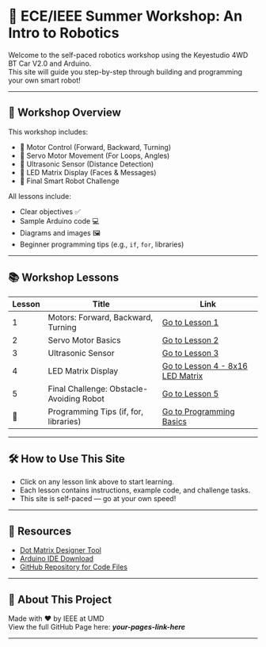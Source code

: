 # 🤖 ECE/IEEE Summer Workshop: An Intro to Robotics

Welcome to the self-paced robotics workshop using the Keyestudio 4WD BT Car V2.0 and Arduino.  
This site will guide you step-by-step through building and programming your own smart robot!

---

## 🚀 Workshop Overview

This workshop includes:
- 🔧 Motor Control (Forward, Backward, Turning)
- 🔁 Servo Motor Movement (For Loops, Angles)
- 📡 Ultrasonic Sensor (Distance Detection)
- 🔲 LED Matrix Display (Faces & Messages)
- 🧠 Final Smart Robot Challenge

All lessons include:
- Clear objectives ✅  
- Sample Arduino code 💻  
- Diagrams and images 🖼️  
- Beginner programming tips (e.g., `if`, `for`, libraries)

---

## 📚 Workshop Lessons

| Lesson | Title | Link |
|--------|-------|------|
| 1 | Motors: Forward, Backward, Turning | [Go to Lesson 1](https://github.com/ArtMil86/ECE-IEEE-Summer-Workshop/blob/main/Lesson%201%20-%20Motors%3A%20Forward%20Backward%2C%20Left%20%26%20Right.md) |
| 2 | Servo Motor Basics | [Go to Lesson 2](https://github.com/ArtMil86/ECE-IEEE-Summer-Workshop/blob/main/Lesson%202%20-%20Servo%20Motor.md) |
| 3 | Ultrasonic Sensor | [Go to Lesson 3](https://github.com/ArtMil86/ECE-IEEE-Summer-Workshop/blob/main/Lesson%203%20Ultrasonic%20Sensor.md) |
| 4 | LED Matrix Display | [Go to Lesson 4 - 8x16 LED Matrix](https://github.com/ArtMil86/ECE-IEEE-Summer-Workshop/blob/main/Lesson%204%20-%208x16%20LED%20Matrix.md) |
| 5 | Final Challenge: Obstacle-Avoiding Robot | [Go to Lesson 5](https://github.com/ArtMil86/ECE-IEEE-Summer-Workshop/blob/main/Lesson%205%20-%20Smart%20Obstacle%20-%20Avoiding%20Robot.md) |
| 🚧 | Programming Tips (if, for, libraries) | [Go to Programming Basics](./programming-basics.md) |

---

## 🛠️ How to Use This Site

- Click on any lesson link above to start learning.
- Each lesson contains instructions, example code, and challenge tasks.
- This site is self-paced — go at your own speed!

---

## 🔗 Resources

- [Dot Matrix Designer Tool](https://xantorohara.github.io/led-matrix-editor/)
- [Arduino IDE Download](https://www.arduino.cc/en/software)
- [GitHub Repository for Code Files](https://github.com/ArtMil86/ECE-IEEE-Summer-Workshop)

---

## 📸 About This Project

Made with ❤️ by IEEE at UMD  
View the full GitHub Page here: **_your-pages-link-here_**

---

